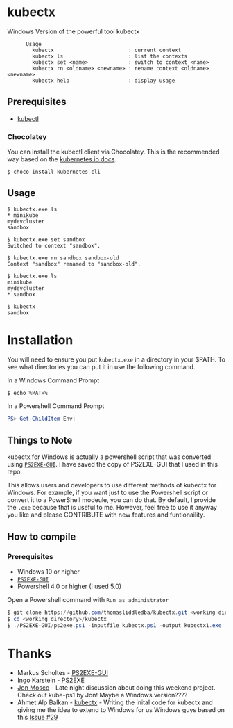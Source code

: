 # kubectx
Windows Version of the powerful tool kubectx

```console
      Usage
        kubectx                        : current context
        kubectx ls                     : list the contexts
        kubectx set <name>             : switch to context <name>
        kubectx rn <oldname> <newname> : rename context <oldname> <newname>
        kubectx help                   : display usage
```
## Prerequisites
* [kubectl](https://kubernetes.io/docs/tasks/tools/install-kubectl/#install-with-chocolatey-on-windows)

### Chocolatey
You can install the kubectl client via Chocolatey.  This is the recommended way based on the [kubernetes.io docs](https://kubernetes.io/docs/tasks/tools/install-kubectl/#install-with-chocolatey-on-windows).
```console
$ choco install kubernetes-cli
```

## Usage
```console
$ kubectx.exe ls
* minikube
mydevcluster
sandbox

$ kubectx.exe set sandbox
Switched to context "sandbox".

$ kubectx.exe rn sandbox sandbox-old
Context "sandbox" renamed to "sandbox-old".

$ kubectx.exe ls
minikube
mydevcluster
* sandbox

$ kubectx
sandbox
```

# Installation
You will need to ensure you put `kubectx.exe` in a directory in your $PATH.  To see what directories you can put it in use the following command.

In a Windows Command Prompt
```console
$ echo %PATH%
```

In a Powershell Command Prompt
```powershell
PS> Get-ChildItem Env:
```

## Things to Note
kubectx for Windows is actually a powershell script that was converted using [`PS2EXE-GUI`](https://gallery.technet.microsoft.com/scriptcenter/PS2EXE-GUI-Convert-e7cb69d5).  I have saved the copy of PS2EXE-GUI that I used in this repo.

This allows users and developers to use different methods of kubectx for Windows.  For example, if you want just to use the Powershell script or convert it to a PowerShell modeule, you can do that.  By default, I provide the `.exe` because that is useful to me.  However, feel free to use it anyway you like and please CONTRIBUTE with new features and funtionaility. 

## How to compile

### Prerequisites
* Windows 10 or higher
* [`PS2EXE-GUI`](https://gallery.technet.microsoft.com/scriptcenter/PS2EXE-GUI-Convert-e7cb69d5)
* Powershell 4.0 or higher (I used 5.0)

Open a Powershell command with `Run as administrator`
```powershell
$ git clone https://github.com/thomasliddledba/kubectx.git <working directory>
$ cd <working directory>/kubectx
$ ./PS2EXE-GUI/ps2exe.ps1 -inputfile kubectx.ps1 -output kubectx1.exe
```

# Thanks
* Markus Scholtes - [PS2EXE-GUI](https://gallery.technet.microsoft.com/scriptcenter/PS2EXE-GUI-Convert-e7cb69d5)
* Ingo Karstein - [PS2EXE](https://gallery.technet.microsoft.com/scriptcenter/PS2EXE-Convert-PowerShell-9e4e07f1)
* [Jon Mosco](https://github.com/jonmosco) - Late night discussion about doing this weekend project.  Check out kube-ps1 by Jon! Maybe a Windows version????
* Ahmet Alp Balkan - [kubectx](https://github.com/ahmetb/kubectx) - Writing the inital code for kubectx and giving me the idea to extend to Windows for us Windows guys based on this [Issue #29](https://github.com/ahmetb/kubectx/issues/29)